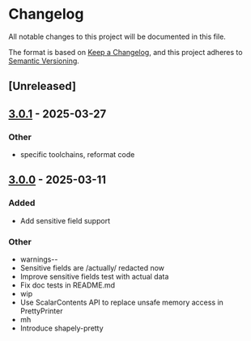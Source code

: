 # Changelog

All notable changes to this project will be documented in this file.

The format is based on [Keep a Changelog](https://keepachangelog.com/en/1.0.0/),
and this project adheres to [Semantic Versioning](https://semver.org/spec/v2.0.0.html).

## [Unreleased]

## [3.0.1](https://github.com/bearcove/shapely/compare/shapely-pretty-v3.0.0...shapely-pretty-v3.0.1) - 2025-03-27

### Other

- specific toolchains, reformat code

## [3.0.0](https://github.com/bearcove/shapely/compare/shapely-pretty-v2.0.1...shapely-pretty-v3.0.0) - 2025-03-11

### Added

- Add sensitive field support

### Other

- warnings--
- Sensitive fields are /actually/ redacted now
- Improve sensitive fields test with actual data
- Fix doc tests in README.md
- wip
- Use ScalarContents API to replace unsafe memory access in PrettyPrinter
- mh
- Introduce shapely-pretty
